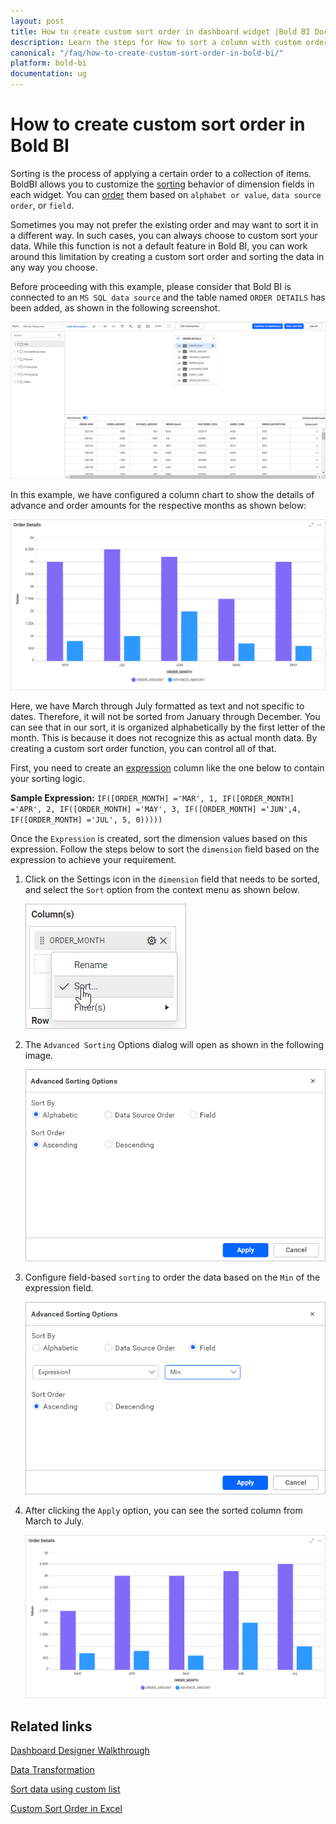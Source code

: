 ```yaml
---
layout: post
title: How to create custom sort order in dashboard widget |Bold BI Docs 
description: Learn the steps for How to sort a column with custom order and how to visualize the data in dashboard widget using in Bold BI designer.
canonical: "/faq/how-to-create-custom-sort-order-in-bold-bi/"
platform: bold-bi
documentation: ug
---
```


# How to create custom sort order in Bold BI

Sorting is the process of applying a certain order to a collection of items. BoldBI allows you to customize the [sorting](/visualizing-data/working-with-widgets/advanced-sorting/) behavior of dimension fields in each widget. You can [order](/visualizing-data/working-with-widgets/advanced-sorting/) them based on `alphabet or value`, `data source order`, or `field`.

Sometimes you may not prefer the existing order and may want to sort it in a different way. In such cases, you can always choose to custom sort your data. While this function is not a default feature in Bold BI, you can work around this limitation by creating a custom sort order and sorting the data in any way you choose.

Before proceeding with this example, please consider that Bold BI is connected to an `MS SQL data source` and the table named `ORDER DETAILS` has been added, as shown in the following screenshot.

![Order Details datasource](/static/assets/faq/images/order-details-datasource.png)

In this example, we have configured a column chart to show the details of advance and order amounts for the respective months as shown below:

![Order Details dashboard](/static/assets/faq/images/order-details-dashboard.png)

Here, we have March through July formatted as text and not specific to dates. Therefore, it will not be sorted from January through December. You can see that in our sort, it is organized alphabetically by the first letter of the month. This is because it does not recognize this as actual month data. By creating a custom sort order function, you can control all of that.

First, you need to create an [expression](/working-with-data-sources/data-modeling/configuring-expression-columns/) column like the one below to contain your sorting logic. 

**Sample Expression:** `IF([ORDER_MONTH] ='MAR', 1, IF([ORDER_MONTH] ='APR', 2, IF([ORDER_MONTH] ='MAY', 3, IF([ORDER_MONTH] ='JUN',4, IF([ORDER_MONTH] ='JUL', 5, 0)))))`

Once the `Expression` is created, sort the dimension values based on this expression. Follow the steps below to sort the `dimension` field based on the expression to achieve your requirement. 

1. Click on the Settings icon in the `dimension` field that needs to be sorted, and select the `Sort` option from the context menu as shown below.

     ![Sort Icon](/static/assets/faq/images/sort-icon.png)

2. The `Advanced Sorting` Options dialog will open as shown in the following image.
     
     ![Advanced sorting dialogue](/static/assets/faq/images/advanced-sorting.png)

3. Configure field-based `sorting` to order the data based on the `Min` of the expression field.

     ![Field based sorting configuration](/static/assets/faq/images/field-based-sorting.png)

4. After clicking the `Apply` option, you can see the sorted column from March to July.
    
     ![Custom sort dashboard](/static/assets/faq/images/custom-sorted-dashboard.png)


## Related links     

[Dashboard Designer Walkthrough](/getting-started/creating-dashboard/)

[Data Transformation](/working-with-data-sources/data-modeling/joining-table/)

[Sort data using custom list](https://support.microsoft.com/en-us/office/sort-data-using-a-custom-list-cba3d67a-c5cb-406f-9b14-a02205834d72)

[Custom Sort Order in Excel](https://www.excel-easy.com/examples/custom-sort-order.html)
